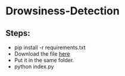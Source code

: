 # Drowsiness-Detection
## Steps: 
<ul> 
  <li>pip install -r requirements.txt</li>
  <li>Download the file <a href = "https://drive.google.com/file/d/14weZIclFncz8BMOmrkLp9PadLIccbSBa/view?usp=sharing">here</a> 
  <li>Put it in the same folder.</li>
  <li>python index.py</li>
</ul>

